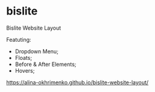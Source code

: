 # bislite
Bislite Website Layout

Featuting:
- Dropdown Menu;
- Floats;
-  Before & After Elements;
-  Hovers;

https://alina-okhrimenko.github.io/bislite-website-layout/
